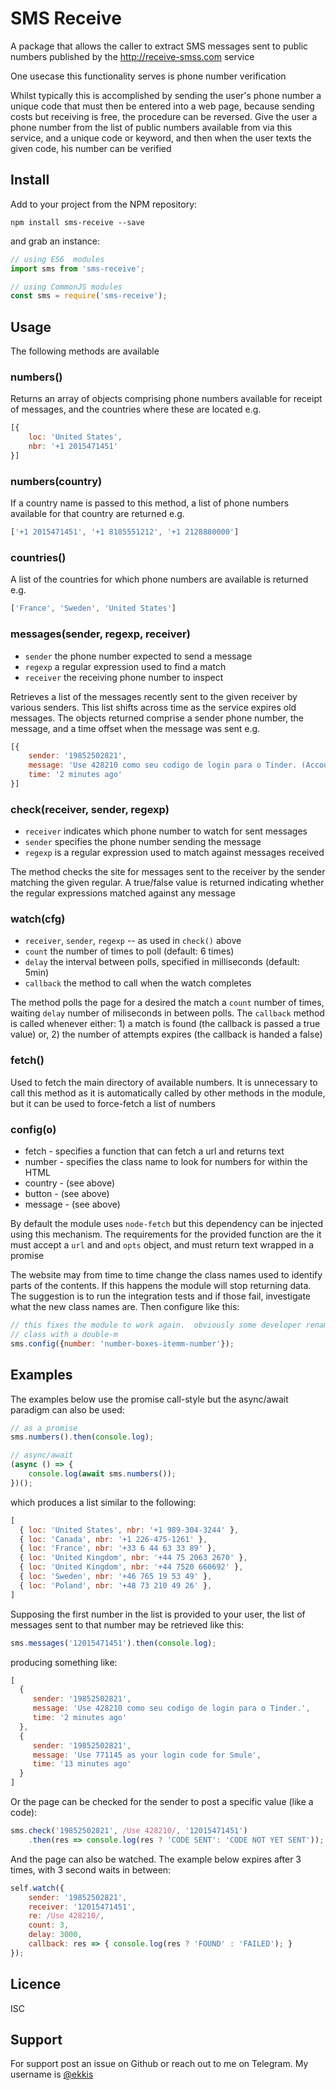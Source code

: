# SMS Receive

A package that allows the caller to extract SMS messages sent to public numbers
published by the http://receive-smss.com service

One usecase this functionality serves is phone number verification

Whilst typically this is accomplished by sending the user's phone number a unique code
that must then be entered into a web page, because sending costs but receiving
is free, the procedure can be reversed.  Give the user a phone number from the 
list of public numbers available from via this service, and a unique code or
keyword, and then when the user texts the given code, his number can be verified

## Install
Add to your project from the NPM repository:
```
npm install sms-receive --save
```
and grab an instance:
```javascript
// using ES6  modules
import sms from 'sms-receive';

// using CommonJS modules
const sms = require('sms-receive');
```

## Usage

The following methods are available

### numbers()

Returns an array of objects comprising phone numbers available for receipt of
messages, and the countries where these are located e.g.
```javascript
[{
    loc: 'United States',
    nbr: '+1 2015471451'
}]
```
### numbers(country)

If a country name is passed to this method, a list of phone numbers available
for that country are returned e.g.
```javascript
['+1 2015471451', '+1 8185551212', '+1 2128880000']
```
### countries()

A list of the countries for which phone numbers are available is returned e.g.
```javascript
['France', 'Sweden', 'United States']
```

### messages(sender, regexp, receiver)
* `sender` the phone number expected to send a message
* `regexp` a regular expression used to find a match
* `receiver` the receiving phone number to inspect

Retrieves a list of the messages recently sent to the given receiver by various
senders.  This list shifts across time as the service expires old messages.  The
objects returned comprise a sender phone number, the message, and a time offset
when the message was sent e.g.
```javascript
[{
    sender: '19852502821',
    message: 'Use 428210 como seu codigo de login para o Tinder. (Account Kit by Facebook)',
    time: '2 minutes ago'
}]
```

### check(receiver, sender, regexp)
* `receiver` indicates which phone number to watch for sent messages
* `sender` specifies the phone number sending the message
* `regexp` is a regular expression used to match against messages received

The method checks the site for messages sent to the receiver by the sender
matching the given regular.  A true/false value is returned indicating whether
the regular expressions matched against any message

### watch(cfg)
* `receiver`, `sender`, `regexp` -- as used in `check()` above
* `count` the number of times to poll (default: 6 times)
* `delay` the interval between polls, specified in milliseconds (default: 5min)
* `callback` the method to call when the watch completes

The method polls the page for a desired the match a `count` number of times,
waiting `delay` number of miliseconds in between polls.  The `callback` method
is called whenever either: 1) a match is found (the callback is passed a true
value) or, 2) the number of attempts expires (the callback is handed a false)

### fetch()

Used to fetch the main directory of available numbers.  It is unnecessary to call
this method as it is automatically called by other methods in the module, but it 
can be used to force-fetch a list of numbers

### config(o)
* fetch - specifies a function that can fetch a url and returns text
* number - specifies the class name to look for numbers for within the HTML
* country - (see above)
* button - (see above)
* message - (see above)

By default the module uses `node-fetch` but this dependency can be injected
using this mechanism.  The requirements for the provided function are the it
must accept a `url` and and `opts` object, and must return text wrapped in a
promise

The website may from time to time change the class names used to identify parts
of the contents.  If this happens the module will stop returning data.  The suggestion
is to run the integration tests and if those fail, investigate what the new class
names are.  Then configure like this:

```js
// this fixes the module to work again.  obviously some developer renamed the
// class with a double-m 
sms.config({number: 'number-boxes-itemm-number'});
```

## Examples

The examples below use the promise call-style but the async/await
paradigm can also be used:

```javascript
// as a promise
sms.numbers().then(console.log);

// async/await
(async () => {
    console.log(await sms.numbers());
})();
```
which produces a list similar to the following:

```javascript
[
  { loc: 'United States', nbr: '+1 989-304-3244' },
  { loc: 'Canada', nbr: '+1 226-475-1261' },
  { loc: 'France', nbr: '+33 6 44 63 33 89' },
  { loc: 'United Kingdom', nbr: '+44 75 2063 2670' },
  { loc: 'United Kingdom', nbr: '+44 7520 660692' },
  { loc: 'Sweden', nbr: '+46 765 19 53 49' },
  { loc: 'Poland', nbr: '+48 73 210 49 26' },
]
```
Supposing the first number in the list is provided to your user, the list of
messages sent to that number may be retrieved like this:
```javascript
sms.messages('12015471451').then(console.log);
```
producing something like:
```javascript
[
  {
     sender: '19852502821',  
     message: 'Use 428210 como seu codigo de login para o Tinder.',  
     time: '2 minutes ago'
  },  
  {
     sender: '19852502821',  
     message: 'Use 771145 as your login code for Smule',  
     time: '13 minutes ago'
  }
]  
```
Or the page can be checked for the sender to post a specific value (like a code):
```javascript
sms.check('19852502821', /Use 428210/, '12015471451')
    .then(res => console.log(res ? 'CODE SENT': 'CODE NOT YET SENT'));
```
And the page can also be watched.  The example below expires after 3 times,
with 3 second waits in between:
```javascript
self.watch({
    sender: '19852502821',
    receiver: '12015471451',
    re: /Use 428210/,
    count: 3,
    delay: 3000,
    callback: res => { console.log(res ? 'FOUND' : 'FAILED'); }
});
```
## Licence
ISC

## Support

For support post an issue on Github or reach out to me on Telegram.
My username is [@ekkis](https://t.me/ekkis)
